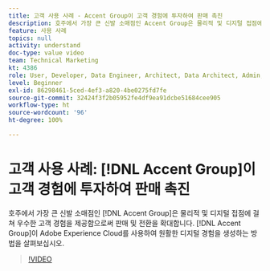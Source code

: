 ```yaml
---
title: 고객 사용 사례 - Accent Group이 고객 경험에 투자하여 판매 촉진
description: 호주에서 가장 큰 신발 소매점인 Accent Group은 물리적 및 디지털 접점에 걸쳐 우수한 고객 경험을 제공함으로써 판매 및 전환을 확대합니다. Accent Group이 Adobe Experience Cloud를 사용하여 원활한 디지털 경험을 생성하는 방법을 살펴보십시오.
feature: 사용 사례
topics: null
activity: understand
doc-type: value video
team: Technical Marketing
kt: 4386
role: User, Developer, Data Engineer, Architect, Data Architect, Admin, Leader
level: Beginner
exl-id: 86298461-5ced-4ef3-a820-4be0275fd7fe
source-git-commit: 32424f3f2b05952fe4df9ea91dcbe51684cee905
workflow-type: ht
source-wordcount: '96'
ht-degree: 100%

---
```


# 고객 사용 사례: [!DNL Accent Group]이 고객 경험에 투자하여 판매 촉진

호주에서 가장 큰 신발 소매점인 [!DNL Accent Group]은 물리적 및 디지털 접점에 걸쳐 우수한 고객 경험을 제공함으로써 판매 및 전환을 확대합니다. [!DNL Accent Group]이 Adobe Experience Cloud를 사용하여 원활한 디지털 경험을 생성하는 방법을 살펴보십시오.

>[!VIDEO](https://video.tv.adobe.com/v/31505/?quality=12)
